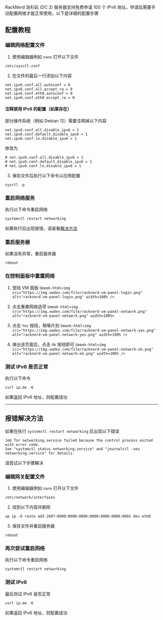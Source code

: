 RackNerd 洛杉矶 (DC 2) 服务器支持免费申请 100 个 IPv6 地址。申请后需要手动配置网络才能正常使用。以下是详细的配置步骤

## 配置教程

### 编辑网络配置文件
1. 使用编辑器例如 `nano` 打开以下文件
```
/etc/sysctl.conf
```

2. 在文件的最后一行添加以下内容
```
net.ipv6.conf.all.autoconf = 0
net.ipv6.conf.all.accept_ra = 0
net.ipv6.conf.eth0.autoconf = 0
net.ipv6.conf.eth0.accept_ra = 0
```

#### 注释禁用 IPv6 的配置（如果存在）
部分操作系统（例如 Debian 12）需要注释掉以下内容
```
net.ipv6.conf.all.disable_ipv6 = 1
net.ipv6.conf.default.disable_ipv6 = 1
net.ipv6.conf.lo.disable_ipv6 = 1
```

修改为
```
# net.ipv6.conf.all.disable_ipv6 = 1
# net.ipv6.conf.default.disable_ipv6 = 1
# net.ipv6.conf.lo.disable_ipv6 = 1
```

3. 保存文件后执行以下命令以应用配置
```
sysctl -p
```

### 重启网络服务
执行以下命令重启网络
```
systemctl restart networking
```
如果执行后出现报错，请查看[解决方法](#%E6%8A%A5%E9%94%99%E8%A7%A3%E5%86%B3%E6%96%B9%E6%B3%95)

### 重启服务器
如果没有异常，重启服务器
```
reboot
```

### 在控制面板中重置网络
1. 登陆 VM 面板
`Gmeek-html<img src="https://img.xwdev.com/file/racknerd-vm-panel-login.png" alt="racknerd-vm-panel-login.png" width=100% />`

2. 点击重置网络选项
`Gmeek-html<img src="https://img.xwdev.com/file/racknerd-vm-panel-network.png" alt="racknerd-vm-panel-network.png" width=100%>`

3. 点击 `Yes` 按纽，稍等片刻
`Gmeek-html<img src="https://img.xwdev.com/file/racknerd-vm-panel-network-yes.png" alt="racknerd-vm-panel-network-yes.png" width=100% />`

4. 弹出该页面后，点击 `Ok` 按纽即可
`Gmeek-html<img src="https://img.xwdev.com/file/racknerd-vm-panel-network-ok.png" alt="racknerd-vm-panel-network-ok.png" width=100% />`

### 测试 IPv6 是否正常
执行以下命令
```
curl ip.me -6
```
如果返回 IPv6 地址，则配置成功

---

## 报错解决方法
如果在执行 `systemctl restart networking` 后出现以下错误
```
Job for networking.service failed because the control process exited with error code.
See "systemctl status networking.service" and "journalctl -xeu networking.service" for details.
```
请尝试以下步骤解决

### 编辑网关配置文件
1. 使用编辑器例如 `nano` 打开以下文件
```
/etc/network/interfaces
```

2. 找到以下内容并删除
```
up ip -6 route add 2607:0000:0000:0000:0000:0000:0000:0001 dev eth0
```

3. 保存文件并重启服务器
```
reboot
```

### 再次尝试重启网络
执行以下命令重启网络
```
systemctl restart networking
```

### 测试 IPv6
最后测试 IPv6 是否正常
```
curl ip.me -6
```
如果返回 IPv6 地址，则配置成功